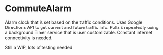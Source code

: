 # CommuteAlarm
Alarm clock that is set based on the traffic conditions. Uses Google Directions API to get current and future traffic info. Polls it repeatedly using a background Timer service that is user customizable. Constant internet connectivity is needed.

Still a WIP, lots of testing needed
